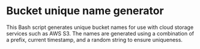 # Bucket unique name generator

This Bash script generates unique bucket names for use with cloud storage services such as AWS S3. The names are generated using a combination of a prefix, current timestamp, and a random string to ensure uniqueness.
